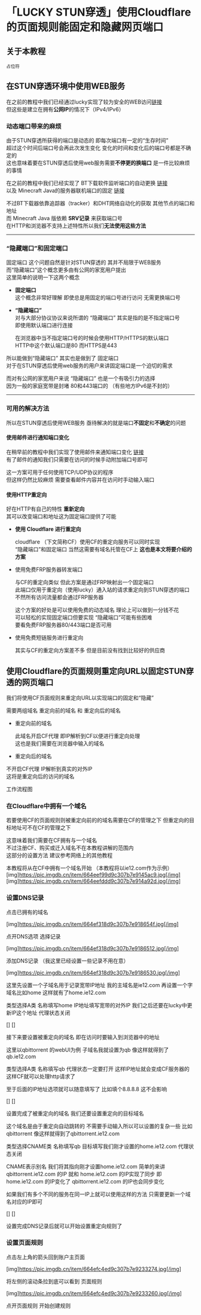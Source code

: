 # 「LUCKY STUN穿透」使用Cloudflare的页面规则能固定和隐藏网页端口

## 关于本教程


```
占位符
```

## 在STUN穿透环境中使用WEB服务

在之前的教程中我们已经通过lucky实现了较为安全的WEB访问[链接](https://www.bilibili.com/read/cv35702797/)  
但这些是建立在拥有**公网IP**的情况下（IPv4/IPv6）  


### 动态端口带来的麻烦

由于STUN穿透所获得的端口是动态的 即每次端口有一定的“生存时间”  
超过这个时间后端口号会再此次发生变化 变化的时间和变化后的端口号都是不确定的  
这也意味着要在STUN穿透后使用web服务需要**不停更的换端口** 是一件比较麻烦的事情  

在之前的教程中我们已经实现了 BT下载软件监听端口的自动更换 [链接](https://www.bilibili.com/read/cv31006420/)   
以及 Minecraft Java的服务器联机端口的固定 [链接](https://www.bilibili.com/read/cv31482590/)  

不过BT下载器依靠追踪器（tracker）和DHT网络自动化的获取 其他节点的端口和地址  
而 Minecraft Java 版依赖 **SRV记录** 来获取端口号  
在HTTP和浏览器不支持上述特性所以我们**无法使用这些方法**  

---

### “隐藏端口”和固定端口

固定端口 这个问题自然是针对STUN穿透的 其并不局限于WEB服务  
而“隐藏端口”这个概念更多由有公网的家宽用户提出  
这里简单的说明一下这两个概念  


* **固定端口**  
  这个概念非常好理解 即使总是用固定的端口号进行访问 无需更换端口号  

* **“隐藏端口”**  
  对与大部分协议协议来说所谓的 “隐藏端口” 其实是指的是不指定端口号  
  即使用默认端口进行连接  

  在浏览器中当不指定端口号的时候会使用HTTP/HTTPS的默认端口  
  HTTP中这个默认端口是80 而HTTPS是443  
 
所以能做到“隐藏端口” 其实也是做到了 固定端口  
对于在STUN穿透后使用web服务的用户来讲固定端口是一个迫切的需求  

而对有公网的家宽用户来说 “隐藏端口” 也是一个有吸引力的选择  
因为一般的家庭宽带是封堵 80和443端口的 （有些地方IPv6是不封的）  

---

### 可用的解决方法

所以在STUN穿透后使用WEB服务 
亟待解决的就是端口**不固定**和**不确定**的问题

#### 使用邮件进行通知端口变化

在稍早前的教程中我们实现了使用邮件来通知端口变化 [链接](https://www.bilibili.com/read/cv34705222/)  
有了邮件的通知我们只需要在访问的时候手动附加端口号即可

这一方案可用于任何使用TCP/UDP协议的程序  
但这样仍然比较麻烦 需要查看邮件内容并在访问时手动输入端口  

#### 使用HTTP重定向

好在HTTP有自己的特性 **重新定向**   
其可以改变端口和地址这为固定端口提供了可能  

* **使用 Cloudflare 进行重定向**
  
  cloudflare （下文简称CF）使用CF的重定向服务可以同时实现  
  “隐藏端口”和固定端口 当然这需要有域名托管在CF上
  **这也是本文将要介绍的方案**

* 使用免费FRP服务器转发端口
  
  与CF的重定向类似 但此方案是通过FRP映射出一个固定端口  
  此端口仅用于重定向（使用lucky）通入站的请求重定向到STUN穿透的端口  
  不然所有访问流量都会通过FRP服务器  
  
  这个方案的好处是可以使用免费的动态域名 理论上可以做到一分钱不花  
  可以轻松的实现固定端口但要实现 “隐藏端口”可能有些困难  
  要看免费FRP服务器80/443端口是否可用  

  
* 使用免费短链服务进行重定向

  其实与CF的重定向方案差不多 但是目前没有找到比较好的供应商  



## 使用Cloudflare的页面规则重定向URL以固定STUN穿透的网页端口

我们将使用CF页面规则来重定向URL以实现端口的固定和“隐藏”

需要两组域名 重定向前的域名 和 重定向后的域名

* 重定向前的域名  

  此域名开启CF代理 即IP解析到CF以便进行重定向处理  
  这也是我们需要在浏览器中输入的域名  


* 重定向后的域名   

 不开启CF代理 IP解析到真实的对外IP  
 这将是重定向后的访问的域名  
 

工作流程图


### 在Cloudflare中拥有一个域名

若要使用CF的页面规则则被重定向前的的域名需要在CF的管理之下 
但重定向的目标地址可不在CF的管理之下  

这意味着我们需要在CF拥有与一个域名  
不过注册CF、购买或迁入域名不在本教程讲解的范围内  
这部分的设置方法 建议参考网络上的其他教程  

本教程将从在CF中拥有一个域名开始 （本教程将以ie12.com作为示例）
[img]https://pic.imgdb.cn/item/664eef99d9c307b7e9145ac9.jpg[/img]
[img]https://pic.imgdb.cn/item/664eefddd9c307b7e914a92d.jpg[/img]

### 设置DNS记录

点击已拥有的域名

[img]https://pic.imgdb.cn/item/664ef318d9c307b7e918654f.jpg[/img]

点开DNS选项 选择记录

[img]https://pic.imgdb.cn/item/664ef318d9c307b7e9186512.jpg[/img]

添加DNS记录
（我这里已经设置一些记录不用在意）

[img]https://pic.imgdb.cn/item/664ef318d9c307b7e9186530.jpg[/img]

这里先设置一个子域名用于记录宽带IP地址
我的主域名是ie12.com 再设置一个字域名比如home 
这样就有了home.ie12.com

类型选择A类 名称填写home IP地址填写宽带的对外IP
我们之后还要在lucky中更新IP这个地址
代理状态关闭

[]
[]

接下来要设置被重定向的域名
即在访问时要输入到浏览器中的地址

这里以qbittorrent 的webUI为例
子域名我就设置为qb
像这样就得到了qb.ie12.com

类型选择A类 名称填写qb 
代理状态一定要打开 这样IP地址就会变成CF服务器的
这样CF就可以处理http请求了

至于后面的IP地址选项就可以随意填写了
比如填个8.8.8.8 这不会影响

[]
[]

设置完成了被重定向的域名
我们还要设置重定向的目标域名

这个域名是由于重定向自动跳转的
不需要手动输入所以可以设置的复杂一些
比如qbittorrent
像这样就得到了qbittorrent.ie12.com

类型选择CNAME类 名称填写qb 
目标填写我们刚才设置的home.ie12.com 代理状态关闭 

CNAME表示别名 我们将其指向刚才设置home.ie12.com
简单的来讲 qbittorrent.ie12.com 的IP 就和 home.ie12.com 的IP实现了同步
即home.ie12.com 的IP变化了 qbittorrent.ie12.com 的IP也会同步变化

如果我们有多个不同的服务在同一IP上就可以使用这样的方法
只需要更新一个域名对应的IP即可

[]
[]

设置完成DNS记录后就可以开始设置重定向规则了


### 设置页面规则

点击左上角的箭头回到账户主页面

[img]https://pic.imgdb.cn/item/664efc4ed9c307b7e9233274.jpg[/img]

将左侧的滚动条拉到底可以看到 页面规则

[img]https://pic.imgdb.cn/item/664efc4ed9c307b7e9233260.jpg[/img]

点开页面规则 开始创建规则











